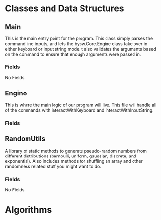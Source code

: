 # Classes and Data Structures

## Main

This is the main entry point for the program. This class simply parses the command line inputs, and lets the byow.Core.Engine class take over in either keyboard or input string mode.It also validates the arguments based on the command to ensure that enough arguments were passed in.

### Fields

No Fields

## Engine

This is where the main logic of our program will live. This file will handle all of the commands with interactWithKeyboard and interactWithInputString.

### Fields

## RandomUtils

A library of static methods to generate pseudo-random numbers from different distributions (bernoulli, uniform, gaussian, discrete, and exponential). Also includes methods for shuffling an array and other randomness related stuff you might want to do.

### Fields

No Fields

# Algorithms

